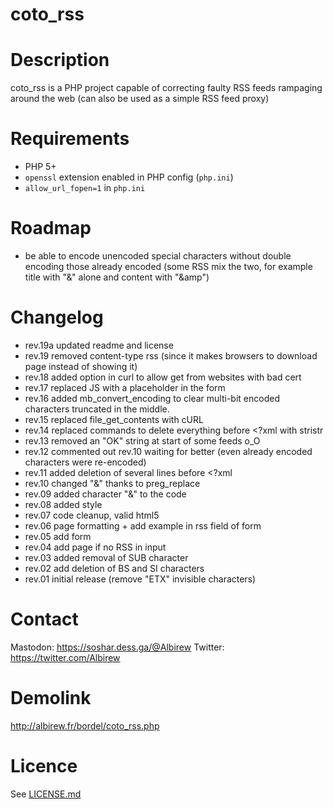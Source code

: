 # coto_rss



# Description
coto_rss is a PHP project capable of correcting faulty RSS feeds rampaging around the web (can also be used as a simple RSS feed proxy)

# Requirements
* PHP 5+
* `openssl` extension enabled in PHP config (`php.ini`)
* `allow_url_fopen=1` in `php.ini`

# Roadmap
* be able to encode unencoded special characters without double encoding those already encoded (some RSS mix the two, for example title with "&" alone and content with "&amp")

# Changelog
* rev.19a updated readme and license
* rev.19 removed content-type rss (since it makes browsers to download page instead of showing it)
* rev.18 added option in curl to allow get from websites with bad cert
* rev.17 replaced JS with a placeholder in the form
* rev.16 added mb_convert_encoding to clear multi-bit encoded characters truncated in the middle.
* rev.15 replaced file_get_contents with cURL
* rev.14 replaced commands to delete everything before <?xml with stristr
* rev.13 removed an "OK" string at start of some feeds o_O
* rev.12 commented out rev.10 waiting for better (even already encoded characters were re-encoded)
* rev.11 added deletion of several lines before <?xml
* rev.10 changed "&" thanks to preg_replace
* rev.09 added character "&" to the code
* rev.08 added style
* rev.07 code cleanup, valid html5
* rev.06 page formatting + add example in rss field of form
* rev.05 add form
* rev.04 add page if no RSS in input
* rev.03 added removal of SUB character
* rev.02 add deletion of BS and SI characters
* rev.01 initial release (remove "ETX" invisible characters)

# Contact
Mastodon: https://soshar.dess.ga/@Albirew
Twitter: https://twitter.com/Albirew

# Demolink
http://albirew.fr/bordel/coto_rss.php

# Licence
See [LICENSE.md](LICENCE.md)
